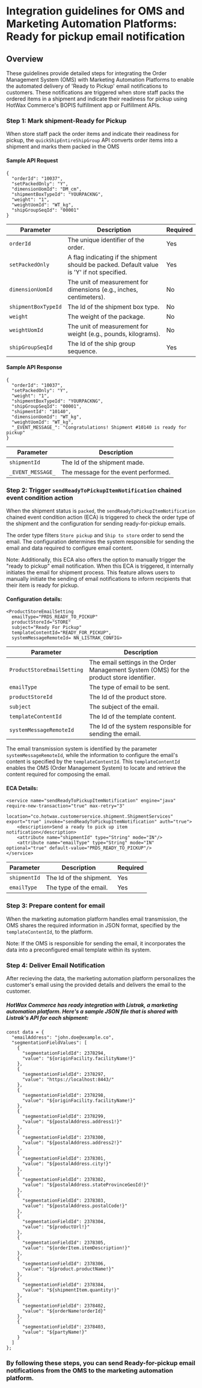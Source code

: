 # Integration guidelines for OMS and Marketing Automation Platforms: Ready for pickup email notification

## Overview

These guidelines provide detailed steps for integrating the Order Management System (OMS) with Marketing Automation Platforms to enable the automated delivery of 'Ready to Pickup' email notifications to customers. These notifications are triggered when store staff packs the ordered items in a shipment and indicate their readiness for pickup using HotWax Commerce's BOPIS fulfillment app or Fulfillment APIs.

### Step 1: Mark shipment-Ready for Pickup

When store staff pack the order items and indicate their readiness for pickup, the `quickShipEntireShipGroup` API converts order items into a shipment and marks them packed in the OMS

#### Sample API Request 

```
{
  "orderId": "10037",
  "setPackedOnly": "Y",
  "dimensionUomId": "DM_cm",
  "shipmentBoxTypeId": "YOURPACKNG",
  "weight": "1",
  "weightUomId": "WT_kg",
  "shipGroupSeqId": "00001"
}
```
| Parameter              | Description                                                                                 | Required |
| ---------------------- | --------------------------------------------------------------------------------------------| -------- |
| `orderId`              | The unique identifier of the order.                                                         |    Yes   |
| `setPackedOnly`        | A flag indicating if the shipment should be packed. Default value is 'Y' if not specified.  |    Yes   |
| `dimensionUomId`       | The unit of measurement for dimensions (e.g., inches, centimeters).                         |     No   |
| `shipmentBoxTypeId`    | The Id of the shipment box type.                                                            |     No   |
| `weight`               | The weight of the package.                                                                  |     No   |
| `weightUomId`          | The unit of measurement for weight (e.g., pounds, kilograms).                               |     No   |
| `shipGroupSeqId`       | The Id of the ship group sequence.                                                          |    Yes   |


#### Sample API Response

```
{
  "orderId": "10037",
  "setPackedOnly": "Y",
  "weight": "1",
  "shipmentBoxTypeId": "YOURPACKNG",
  "shipGroupSeqId": "00001",
  "shipmentId": "10140",
  "dimensionUomId": "WT_kg",
  "weightUomId": "WT_kg",
  "_EVENT_MESSAGE_": "Congratulations! Shipment #10140 is ready for pickup"
}
```
| Parameter      | Description                                |
| -------------- | ------------------------------------------ |
| `shipmentId`   | The Id of the shipment made.               |
| `_EVENT_MESSAGE_` | The message for the event performed.    |


### Step 2: Trigger `sendReadyToPickupItemNotification` chained event condition action

When the shipment status is `packed`, the `sendReadyToPickupItemNotification` chained event condition action (ECA) is triggered to check the order type of the shipment and the configuration for sending ready-for-pickup emails.

The order type filters `Store pickup` and `Ship to store` order to send the email. The configuration determines the system responsible for sending the email and data required to configure email content. 

Note: Additionally, this ECA also offers the option to manually trigger the "ready to pickup" email notification. When this ECA is triggered, it internally initiates the email for shipment process. This feature allows users to manually initiate the sending of email notifications to inform recipients that their item is ready for pickup.

#### Configuration details: 

```
<ProductStoreEmailSetting 
  emailType="PRDS_READY_TO_PICKUP"
  productStoreId="STORE" 
  subject="Ready For Pickup" 
  templateContentId="READY_FOR_PICKUP", 
  systemMessageRemoteId= NN_LISTRAK_CONFIG>
```
| Parameter                  | Description                                                                               | 
| -------------------------- | ----------------------------------------------------------------------------------------- | 
| `ProductStoreEmailSetting` | The email settings in the Order Management System (OMS) for the product store identifier. | 
| `emailType`                | The type of email to be sent.                                                             |  
| `productStoreId`           | The Id of the product store.                                                              |  
| `subject`                  | The subject of the email.                                                                 |  
| `templateContentId`        | The Id of the template content.                                                           |   
| `systemMessageRemoteId`    | The Id of the system responsible for sending the email.                                   |   

The email transmission system is identified by the parameter `systemMessageRemoteId`, while the information to configure the email's content is specified by the `templateContentId`. This `templateContentId` enables the OMS (Order Management System) to locate and retrieve the content required for composing the email.


#### ECA Details:
```
<service name="sendReadyToPickupItemNotification" engine="java" require-new-transaction="true" max-retry="3"
         location="co.hotwax.customerservice.shipment.ShipmentServices" export="true" invoke="sendReadyToPickupItemNotification" auth="true">
    <description>Send a ready to pick up item notification</description>
    <attribute name="shipmentId" type="String" mode="IN"/>
    <attribute name="emailType" type="String" mode="IN" optional="true" default-value="PRDS_READY_TO_PICKUP"/>
</service>
```
| Parameter    | Description                 | Required |
| ------------ | --------------------------- | -------- |
| `shipmentId` | The Id of the shipment.      |    Yes   |
| `emailType`  | The type of the email.       |    Yes   |


### Step 3: Prepare content for email

When the marketing automation platform handles email transmission, the OMS shares the required information in JSON format, specified by the `templateContentId`, to the platform. 

Note: If the OMS is responsible for sending the email, it incorporates the data into a preconfigured email template within its system.


### Step 4: Deliver Email Notification

After recieving the data, the marketing automation platform personalizes the customer's email using the provided details and delivers the email to the customer. 


##### HotWax Commerce has ready integration with Listrak, a marketing automation platform. Here's a sample JSON file that is shared with Listrak's API for each shipment:
```
const data = {
  "emailAddress": "john.doe@example.co",
  "segmentationFieldValues": [
    {
      "segmentationFieldId": 2378294,
      "value": "${originFacility.facilityName!}"
    },
    {
      "segmentationFieldId": 2378297,
      "value": "https://localhost:8443/"
    },
    {
      "segmentationFieldId": 2378298,
      "value": "${originFacility.facilityName!}"
    },
    {
      "segmentationFieldId": 2378299,
      "value": "${postalAddress.address1!}"
    },
    {
      "segmentationFieldId": 2378300,
      "value": "${postalAddress.address2!}"
    },
    {
      "segmentationFieldId": 2378301,
      "value": "${postalAddress.city!}"
    },
    {
      "segmentationFieldId": 2378302,
      "value": "${postalAddress.stateProvinceGeoId!}"
    },
    {
      "segmentationFieldId": 2378303,
      "value": "${postalAddress.postalCode!}"
    },
    {
      "segmentationFieldId": 2378304,
      "value": "${productUrl!}"
    },
    {
      "segmentationFieldId": 2378305,
      "value": "${orderItem.itemDescription!}"
    },
    {
      "segmentationFieldId": 2378306,
      "value": "${product.productName!}"
    },
    {
      "segmentationFieldId": 2378384,
      "value": "${shipmentItem.quantity!}"
    },
    {
      "segmentationFieldId": 2378402,
      "value": "${orderName!orderId}"
    },
    {
      "segmentationFieldId": 2378403,
      "value": "${partyName!}"
    }
  ]
};
```

### By following these steps, you can send Ready-for-pickup email notifications from the OMS to the marketing automation platform.
